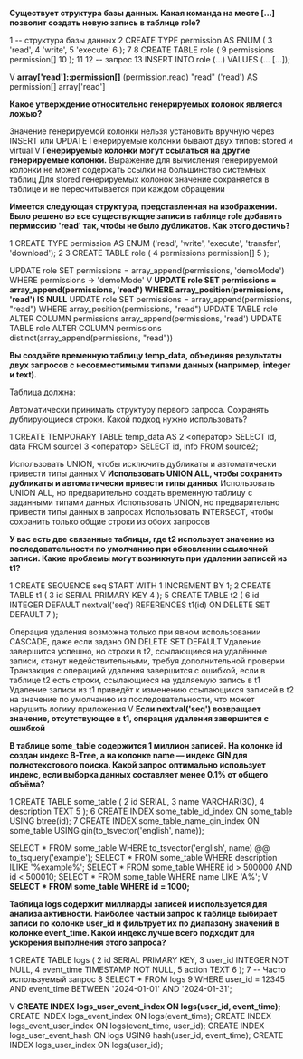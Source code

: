 **Существует структура базы данных. Какая команда на месте [...] позволит создать новую запись в таблице role?**

1 -- структура базы данных
2 CREATE TYPE permission AS ENUM (
3 'read',
4 'write',
5 'execute'
6 );
7
8 CREATE TABLE role (
9 permissions permission[]
10 );
11
12 -- запрос
13 INSERT INTO role (...) VALUES (... [...]);

V **array['read']::permission[]**
(permission.read)
"read"
('read') AS permission[]
array['read']


**Какое утверждение относительно генерируемых колонок является ложью?**

Значение генерируемой колонки нельзя установить вручную через INSERT или UPDATE
Генерируемые колонки бывают двух типов: stored и virtual
V **Генерируемые колонки могут ссылаться на другие генерируемые колонки.**
Выражение для вычисления генерируемой колонки не может содержать ссылки на большинство системных таблиц
Для stored генерируемых колонок значение сохраняется в таблице и не пересчитывается при каждом обращении


**Имеется следующая структура, представленная на изображении. Было решено во все существующие записи в таблице role добавить пермиссию 'read' так, чтобы не было дубликатов. Как этого достичь?**

1 CREATE TYPE permission AS ENUM ('read', 'write', 'execute', 'transfer', 'download');
2
3 CREATE TABLE role (
4 permissions permission[]
5 );

UPDATE role SET permissions = array_append(permissions, 'demoMode') WHERE permissions -> 'demoMode'
V **UPDATE role SET permissions = array_append(permissions, 'read') WHERE array_position(permissions, 'read') IS NULL**
UPDATE role SET permissions = array_append(permissions, "read") WHERE array_position(permissions, "read")
UPDATE TABLE role ALTER COLUMN permissions array_append(permissions, 'read')
UPDATE TABLE role ALTER COLUMN permissions distinct(array_append(permissions, "read"))


**Вы создаёте временную таблицу temp_data, объединяя результаты двух запросов с несовместимыми типами данных (например, integer и text).**

Таблица должна:

Автоматически принимать структуру первого запроса.
Сохранять дублирующиеся строки.
Какой подход нужно использовать?

1 CREATE TEMPORARY TABLE temp_data AS
2 <оператор> SELECT id, data FROM source1
3 <оператор> SELECT id, info FROM source2;

Использовать UNION, чтобы исключить дубликаты и автоматически привести типы данных
V **Использовать UNION ALL, чтобы сохранить дубликаты и автоматически привести типы данных**
Использовать UNION ALL, но предварительно создать временную таблицу с заданными типами данных
Использовать UNION, но предварительно привести типы данных в запросах
Использовать INTERSECT, чтобы сохранить только общие строки из обоих запросов


**У вас есть две связанные таблицы, где t2 использует значение из последовательности по умолчанию при обновлении ссылочной записи. Какие проблемы могут возникнуть при удалении записей из t1?**

1 CREATE SEQUENCE seq START WITH 1 INCREMENT BY 1;
2 CREATE TABLE t1 (
3 id SERIAL PRIMARY KEY
4 );
5 CREATE TABLE t2 (
6 id INTEGER DEFAULT nextval('seq') REFERENCES t1(id) ON DELETE SET DEFAULT
7 );

Операция удаления возможна только при явном использовании CASCADE, даже если задано ON DELETE SET DEFAULT
Удаление завершится успешно, но строки в t2, ссылающиеся на удалённые записи, станут недействительными, требуя дополнительной проверки
Транзакция с операцией удаления завершится с ошибкой, если в таблице t2 есть строки, ссылающиеся на удаляемую запись в t1
Удаление записи из t1 приведёт к изменению ссылающихся записей в t2 на значение по умолчанию из последовательности, что может нарушить логику приложения
V **Если nextval('seq') возвращает значение, отсутствующее в t1, операция удаления завершится с ошибкой**


**В таблице some_table содержится 1 миллион записей. На колонке id создан индекс B-Tree, а на колонке name — индекс GIN для полнотекстового поиска. Какой запрос оптимально использует индекс, если выборка данных составляет менее 0.1% от общего объёма?**

1 CREATE TABLE some_table (
2 id SERIAL,
3 name VARCHAR(30),
4 description TEXT
5 );
6 CREATE INDEX some_table_id_index ON some_table USING btree(id);
7 CREATE INDEX some_table_name_gin_index ON some_table USING gin(to_tsvector('english', name));

SELECT * FROM some_table WHERE to_tsvector('english', name) @@ to_tsquery('example');
SELECT * FROM some_table WHERE description ILIKE '%example%';
SELECT * FROM some_table WHERE id > 500000 AND id < 500010;
SELECT * FROM some_table WHERE name LIKE 'A%';
V **SELECT * FROM some_table WHERE id = 1000;**


**Таблица logs содержит миллиарды записей и используется для анализа активности. Наиболее частый запрос к таблице выбирает записи по колонке user_id и фильтрует их по диапазону значений в колонке event_time. Какой индекс лучше всего подходит для ускорения выполнения этого запроса?**

1 CREATE TABLE logs (
2 id SERIAL PRIMARY KEY,
3 user_id INTEGER NOT NULL,
4 event_time TIMESTAMP NOT NULL,
5 action TEXT
6 );
7 -- Часто используемый запрос
8 SELECT * FROM logs
9 WHERE user_id = 12345 AND event_time BETWEEN '2024-01-01' AND '2024-01-31';

V **CREATE INDEX logs_user_event_index ON logs(user_id, event_time);**
CREATE INDEX logs_event_index ON logs(event_time);
CREATE INDEX logs_event_user_index ON logs(event_time, user_id);
CREATE INDEX logs_user_event_hash ON logs USING hash(user_id, event_time);
CREATE INDEX logs_user_index ON logs(user_id);